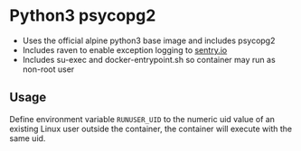 # Python3 psycopg2

* Uses the official alpine python3 base image and includes psycopg2
* Includes raven to enable exception logging to [sentry.io](https://sentry.io/)
* Includes su-exec and docker-entrypoint.sh so container may run as non-root user

## Usage

Define environment variable `RUNUSER_UID` to the numeric uid value of an existing Linux user outside the container, the container will execute with the same uid.
